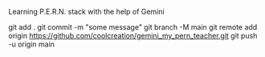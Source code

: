 Learning P.E.R.N. stack with the help of Gemini


git add .
git commit -m "some message"
git branch -M main
git remote add origin https://github.com/coolcreation/gemini_my_pern_teacher.git
git push -u origin main